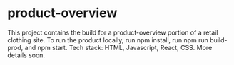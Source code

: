 # product-overview

This project contains the build for a product-overview portion of a retail clothing site. To run the product locally, run npm install, run npm run build-prod, and npm start. Tech stack: HTML, Javascript, React, CSS. More details soon.


